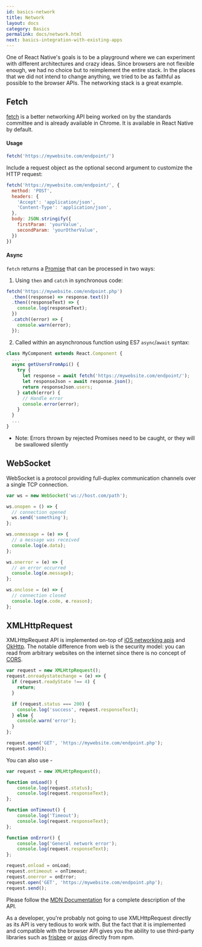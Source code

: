 ```yaml
---
id: basics-network
title: Network
layout: docs
category: Basics
permalink: docs/network.html
next: basics-integration-with-existing-apps
---
```


One of React Native's goals is to be a playground where we can experiment with different architectures and crazy ideas. Since browsers are not flexible enough, we had no choice but to reimplement the entire stack. In the places that we did not intend to change anything, we tried to be as faithful as possible to the browser APIs. The networking stack is a great example.

## Fetch

[fetch](https://fetch.spec.whatwg.org/) is a better networking API being worked on by the standards committee and is already available in Chrome. It is available in React Native by default.

#### Usage

```js
fetch('https://mywebsite.com/endpoint/')
```

Include a request object as the optional second argument to customize the HTTP request:

```js
fetch('https://mywebsite.com/endpoint/', {
  method: 'POST',
  headers: {
    'Accept': 'application/json',
    'Content-Type': 'application/json',
  },
  body: JSON.stringify({
    firstParam: 'yourValue',
    secondParam: 'yourOtherValue',
  })
})
```

#### Async

`fetch` returns a [Promise](https://developer.mozilla.org/en-US/docs/Web/JavaScript/Reference/Global_Objects/Promise) that can be processed in two ways:

1.  Using `then` and `catch` in synchronous code:

  ```js
  fetch('https://mywebsite.com/endpoint.php')
    .then((response) => response.text())
    .then((responseText) => {
      console.log(responseText);
    })
    .catch((error) => {
      console.warn(error);
    });
  ```
2.  Called within an asynchronous function using ES7 `async`/`await` syntax:

  ```js
  class MyComponent extends React.Component {
    ...
    async getUsersFromApi() {
      try {
        let response = await fetch('https://mywebsite.com/endpoint/');
        let responseJson = await response.json();
        return responseJson.users;
      } catch(error) {
        // Handle error
        console.error(error);
      }
    }
    ...
  }
  ```

- Note: Errors thrown by rejected Promises need to be caught, or they will be swallowed silently

## WebSocket

WebSocket is a protocol providing full-duplex communication channels over a single TCP connection.

```js
var ws = new WebSocket('ws://host.com/path');

ws.onopen = () => {
  // connection opened
  ws.send('something');
};

ws.onmessage = (e) => {
  // a message was received
  console.log(e.data);
};

ws.onerror = (e) => {
  // an error occurred
  console.log(e.message);
};

ws.onclose = (e) => {
  // connection closed
  console.log(e.code, e.reason);
};
```

## XMLHttpRequest

XMLHttpRequest API is implemented on-top of [iOS networking apis](https://developer.apple.com/library/mac/documentation/Cocoa/Conceptual/URLLoadingSystem/URLLoadingSystem.html) and [OkHttp](http://square.github.io/okhttp/). The notable difference from web is the security model: you can read from arbitrary websites on the internet since there is no concept of [CORS](http://en.wikipedia.org/wiki/Cross-origin_resource_sharing).

```js
var request = new XMLHttpRequest();
request.onreadystatechange = (e) => {
  if (request.readyState !== 4) {
    return;
  }

  if (request.status === 200) {
    console.log('success', request.responseText);
  } else {
    console.warn('error');
  }
};

request.open('GET', 'https://mywebsite.com/endpoint.php');
request.send();
```

You can also use -

```js
var request = new XMLHttpRequest();

function onLoad() {
    console.log(request.status);
    console.log(request.responseText);
};

function onTimeout() {
    console.log('Timeout');
    console.log(request.responseText);
};

function onError() {
    console.log('General network error');
    console.log(request.responseText);
};

request.onload = onLoad;
request.ontimeout = onTimeout;
request.onerror = onError;
request.open('GET', 'https://mywebsite.com/endpoint.php');
request.send();
```


Please follow the [MDN Documentation](https://developer.mozilla.org/en-US/docs/Web/API/XMLHttpRequest) for a complete description of the API.

As a developer, you're probably not going to use XMLHttpRequest directly as its API is very tedious to work with. But the fact that it is implemented and compatible with the browser API gives you the ability to use third-party libraries such as [frisbee](https://github.com/niftylettuce/frisbee) or [axios](https://github.com/mzabriskie/axios) directly from npm.

